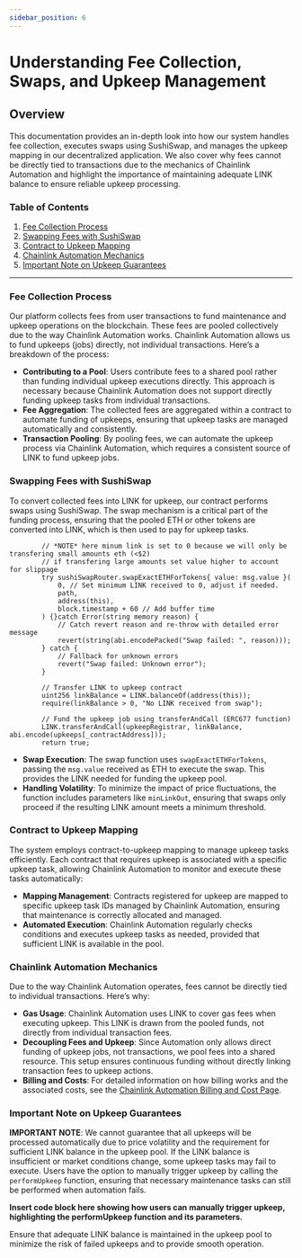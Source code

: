 ```yaml
---
sidebar_position: 6
---
```


# Understanding Fee Collection, Swaps, and Upkeep Management

## Overview

This documentation provides an in-depth look into how our system handles fee collection, executes swaps using SushiSwap, and manages the upkeep mapping in our decentralized application. We also cover why fees cannot be directly tied to transactions due to the mechanics of Chainlink Automation and highlight the importance of maintaining adequate LINK balance to ensure reliable upkeep processing.

### Table of Contents

1. [Fee Collection Process](#fee-collection-process)
2. [Swapping Fees with SushiSwap](#swapping-fees-with-sushiswap)
3. [Contract to Upkeep Mapping](#contract-to-upkeep-mapping)
4. [Chainlink Automation Mechanics](#chainlink-automation-mechanics)
5. [Important Note on Upkeep Guarantees](#important-note-on-upkeep-guarantees)

---

### Fee Collection Process

Our platform collects fees from user transactions to fund maintenance and upkeep operations on the blockchain. These fees are pooled collectively due to the way Chainlink Automation works. Chainlink Automation allows us to fund upkeeps (jobs) directly, not individual transactions. Here’s a breakdown of the process:

- **Contributing to a Pool**: Users contribute fees to a shared pool rather than funding individual upkeep executions directly. This approach is necessary because Chainlink Automation does not support directly funding upkeep tasks from individual transactions.
- **Fee Aggregation**: The collected fees are aggregated within a contract to automate funding of upkeeps, ensuring that upkeep tasks are managed automatically and consistently.
- **Transaction Pooling**: By pooling fees, we can automate the upkeep process via Chainlink Automation, which requires a consistent source of LINK to fund upkeep jobs.

### Swapping Fees with SushiSwap

To convert collected fees into LINK for upkeep, our contract performs swaps using SushiSwap. The swap mechanism is a critical part of the funding process, ensuring that the pooled ETH or other tokens are converted into LINK, which is then used to pay for upkeep tasks.

```solidity
        // *NOTE* here minum link is set to 0 because we will only be transfering small amounts eth (<$2) 
        // if transfering large amounts set value higher to account for slippage 
        try sushiSwapRouter.swapExactETHForTokens{ value: msg.value }(
            0, // Set minimum LINK received to 0, adjust if needed. 
            path,
            address(this),
            block.timestamp + 60 // Add buffer time
        ) {}catch Error(string memory reason) {
            // Catch revert reason and re-throw with detailed error message
            revert(string(abi.encodePacked("Swap failed: ", reason)));
        } catch {
            // Fallback for unknown errors
            revert("Swap failed: Unknown error");
        }
        
        // Transfer LINK to upkeep contract
        uint256 linkBalance = LINK.balanceOf(address(this));
        require(linkBalance > 0, "No LINK received from swap");

        // Fund the upkeep job using transferAndCall (ERC677 function)
        LINK.transferAndCall(upkeepRegistrar, linkBalance, abi.encode(upkeeps[_contractAddress]));
        return true;

```

- **Swap Execution**: The swap function uses `swapExactETHForTokens`, passing the `msg.value` received as ETH to execute the swap. This provides the LINK needed for funding the upkeep pool.
- **Handling Volatility**: To minimize the impact of price fluctuations, the function includes parameters like `minLinkOut`, ensuring that swaps only proceed if the resulting LINK amount meets a minimum threshold.

### Contract to Upkeep Mapping

The system employs contract-to-upkeep mapping to manage upkeep tasks efficiently. Each contract that requires upkeep is associated with a specific upkeep task, allowing Chainlink Automation to monitor and execute these tasks automatically:

- **Mapping Management**: Contracts registered for upkeep are mapped to specific upkeep task IDs managed by Chainlink Automation, ensuring that maintenance is correctly allocated and managed.
- **Automated Execution**: Chainlink Automation regularly checks conditions and executes upkeep tasks as needed, provided that sufficient LINK is available in the pool.

### Chainlink Automation Mechanics

Due to the way Chainlink Automation operates, fees cannot be directly tied to individual transactions. Here’s why:

- **Gas Usage**: Chainlink Automation uses LINK to cover gas fees when executing upkeep. This LINK is drawn from the pooled funds, not directly from individual transaction fees.
- **Decoupling Fees and Upkeep**: Since Automation only allows direct funding of upkeep jobs, not transactions, we pool fees into a shared resource. This setup ensures continuous funding without directly linking transaction fees to upkeep actions.
- **Billing and Costs**: For detailed information on how billing works and the associated costs, see the [Chainlink Automation Billing and Cost Page](https://docs.chain.link/chainlink-automation/overview/automation-economics).

### Important Note on Upkeep Guarantees

**IMPORTANT NOTE**: We cannot guarantee that all upkeeps will be processed automatically due to price volatility and the requirement for sufficient LINK balance in the upkeep pool. If the LINK balance is insufficient or market conditions change, some upkeep tasks may fail to execute. Users have the option to manually trigger upkeep by calling the `performUpkeep` function, ensuring that necessary maintenance tasks can still be performed when automation fails.

**Insert code block here showing how users can manually trigger upkeep, highlighting the performUpkeep function and its parameters.**

Ensure that adequate LINK balance is maintained in the upkeep pool to minimize the risk of failed upkeeps and to provide smooth operation.

